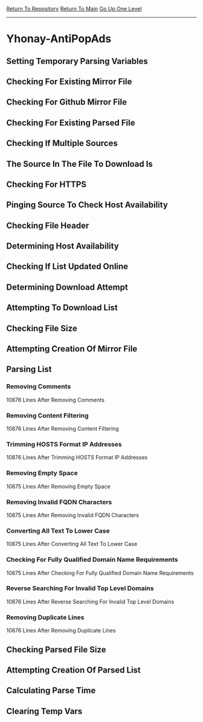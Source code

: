[Return To Repository](https://github.com/deathbybandaid/piholeparser/)
[Return To Main](https://github.com/deathbybandaid/piholeparser/blob/master/RecentRunLogs/Mainlog.md)
[Go Up One Level](https://github.com/deathbybandaid/piholeparser/blob/master/RecentRunLogs/TopLevelScripts/30-Processing-External-Blacklists.md)
____________________________________
# Yhonay-AntiPopAds
## Setting Temporary Parsing Variables
## Checking For Existing Mirror File
## Checking For Github Mirror File
## Checking For Existing Parsed File
## Checking If Multiple Sources
## The Source In The File To Download Is
## Checking For HTTPS
## Pinging Source To Check Host Availability
## Checking File Header
## Determining Host Availability
## Checking If List Updated Online
## Determining Download Attempt
## Attempting To Download List
## Checking File Size
## Attempting Creation Of Mirror File
## Parsing List
### Removing Comments
10876 Lines After Removing Comments
### Removing Content Filtering
10876 Lines After Removing Content Filtering
### Trimming HOSTS Format IP Addresses
10876 Lines After Trimming HOSTS Format IP Addresses
### Removing Empty Space
10875 Lines After Removing Empty Space
### Removing Invalid FQDN Characters
10875 Lines After Removing Invalid FQDN Characters
### Converting All Text To Lower Case
10875 Lines After Converting All Text To Lower Case
### Checking For Fully Qualified Domain Name Requirements
10875 Lines After Checking For Fully Qualified Domain Name Requirements
### Reverse Searching For Invalid Top Level Domains
10876 Lines After Reverse Searching For Invalid Top Level Domains
### Removing Duplicate Lines
10876 Lines After Removing Duplicate Lines
## Checking Parsed File Size
## Attempting Creation Of Parsed List
## Calculating Parse Time
## Clearing Temp Vars
